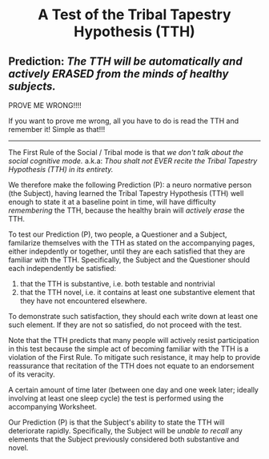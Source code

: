 <h1 align="center" >A Test of the Tribal Tapestry Hypothesis (TTH)</h1>

## Prediction: *The TTH will be automatically and actively ERASED from the minds of healthy subjects.*

PROVE ME WRONG!!!!

If you want to prove me wrong, all you have to do is read the TTH and remember it! Simple as that!!!

<hr />

The First Rule of the Social / Tribal mode is that *we don't talk about the social cognitive mode.* a.k.a: *Thou shalt not EVER recite the Tribal Tapestry Hypothesis (TTH) in its entirety.*

We therefore make the following Prediction (P): a neuro normative person (the Subject), having learned the Tribal Tapestry Hypothesis (TTH) well enough to state it at a baseline point in time, will have difficulty *remembering* the TTH, because the healthy brain will *actively erase* the TTH.

To test our Prediction (P), two people, a Questioner and a Subject, familarize themselves with the TTH as stated on the accompanying pages, either indepdently or together, until they are each satisfied that they are familiar with the TTH. Specifically, the Subject and the Questioner should each independently be satisfied:
1. that the TTH is substantive, i.e. both testable and nontrivial
2. that the TTH novel, i.e. it contains at least one substantive element that they have not encountered elsewhere.

To demonstrate such satisfaction, they should each write down at least one such element. If they are not so satisfied, do not proceed with the test.

Note that the TTH predicts that many people will actively resist participation in this test because the simple act of becoming familiar with the TTH is a violation of the First Rule. To mitigate such resistance, it may help to provide reassurance that recitation of the TTH does not equate to an endorsement of its veracity.

A certain amount of time later (between one day and one week later; ideally involving at least one sleep cycle) the test is performed using the accompanying Worksheet.

Our Prediction (P) is that the Subject's ability to state the TTH will deteriorate rapidly. Specifically, the Subject will be *unable to recall* any elements that the Subject previously considered both substantive and novel.

